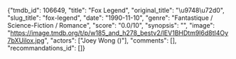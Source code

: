 {"tmdb_id": 106649, "title": "Fox Legend", "original_title": "\u9748\u72d0", "slug_title": "fox-legend", "date": "1990-11-10", "genre": "Fantastique / Science-Fiction / Romance", "score": "0.0/10", "synopsis": "", "image": "https://image.tmdb.org/t/p/w185_and_h278_bestv2/lEV1BHDtm9l6d8tI4Oy7bXUilox.jpg", "actors": ["Joey Wong ()"], "comments": [], "recommandations_id": []}